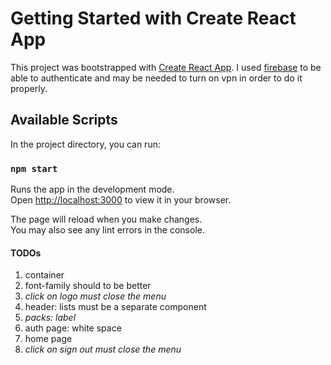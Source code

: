 # Getting Started with Create React App

This project was bootstrapped with [Create React App](https://github.com/facebook/create-react-app). I used [firebase](https://firebase.google.com) to be able to authenticate and may be needed to turn on vpn in order to do it properly.

## Available Scripts

In the project directory, you can run:

### `npm start`

Runs the app in the development mode.\
Open [http://localhost:3000](http://localhost:3000) to view it in your browser.

The page will reload when you make changes.\
You may also see any lint errors in the console.

#### TODOs

1. container
2. font-family should to be better
3. _click on logo must close the menu_
4. header: lists must be a separate component
5. _packs: label_
6. auth page: white space
7. home page
8. _click on sign out must close the menu_
